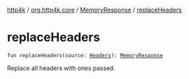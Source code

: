 [http4k](../../index.md) / [org.http4k.core](../index.md) / [MemoryResponse](index.md) / [replaceHeaders](./replace-headers.md)

# replaceHeaders

`fun replaceHeaders(source: `[`Headers`](../-headers.md)`): `[`MemoryResponse`](index.md)

Replace all headers with ones passed.

